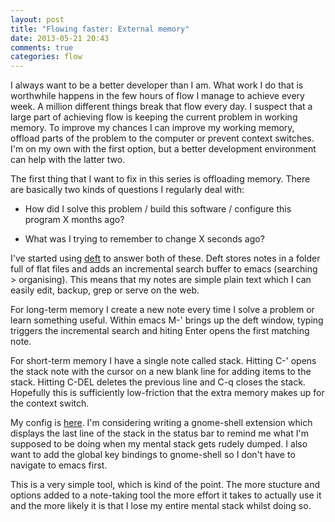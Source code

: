```yaml
---
layout: post
title: "Flowing faster: External memory"
date: 2013-05-21 20:43
comments: true
categories: flow
---
```


I always want to be a better developer than I am. What work I do that is worthwhile happens in the few hours of flow I manage to achieve every week. A million different things break that flow every day. I suspect that a large part of achieving flow is keeping the current problem in working memory. To improve my chances I can improve my working memory, offload parts of the problem to the computer or prevent context switches. I'm on my own with the first option, but a better development environment can help with the latter two.

<!--more-->

The first thing that I want to fix in this series is offloading memory. There are basically two kinds of questions I regularly deal with:

* How did I solve this problem / build this software / configure this program X months ago?

* What was I trying to remember to change X seconds ago?

I've started using [deft](http://jblevins.org/projects/deft/) to answer both of these. Deft stores notes in a folder full of flat files and adds an incremental search buffer to emacs (searching > organising). This means that my notes are simple plain text which I can easily edit, backup, grep or serve on the web.

For long-term memory I create a new note every time I solve a problem or learn something useful. Within emacs M-' brings up the deft window, typing triggers the incremental search and hiting Enter opens the first matching note.

For short-term memory I have a single note called stack. Hitting C-' opens the stack note with the cursor on a new blank line for adding items to the stack. Hitting C-DEL deletes the previous line and C-q closes the stack. Hopefully this is sufficiently low-friction that the extra memory makes up for the context switch.

My config is [here](https://github.com/jamii/emacs-live-packs/blob/master/deft-pack/init.el). I'm considering writing a gnome-shell extension which displays the last line of the stack in the status bar to remind me what I'm supposed to be doing when my mental stack gets rudely dumped. I also want to add the global key bindings to gnome-shell so I don't have to navigate to emacs first.

This is a very simple tool, which is kind of the point. The more stucture and options added to a note-taking tool the more effort it takes to actually use it and the more likely it is that I lose my entire mental stack whilst doing so.
